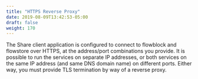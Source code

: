 ```yaml
---
title: "HTTPS Reverse Proxy"
date: 2019-08-09T13:42:53-05:00
draft: false
weight: 170
---
```


The Share client application is configured to connect to flowblock and flowstore over HTTPS, at the address/port combinations you provide. It is possible to run the services on separate IP addresses, or both services on the same IP address (and same DNS domain name) on different ports. Either way, you must provide TLS termination by way of a reverse proxy.